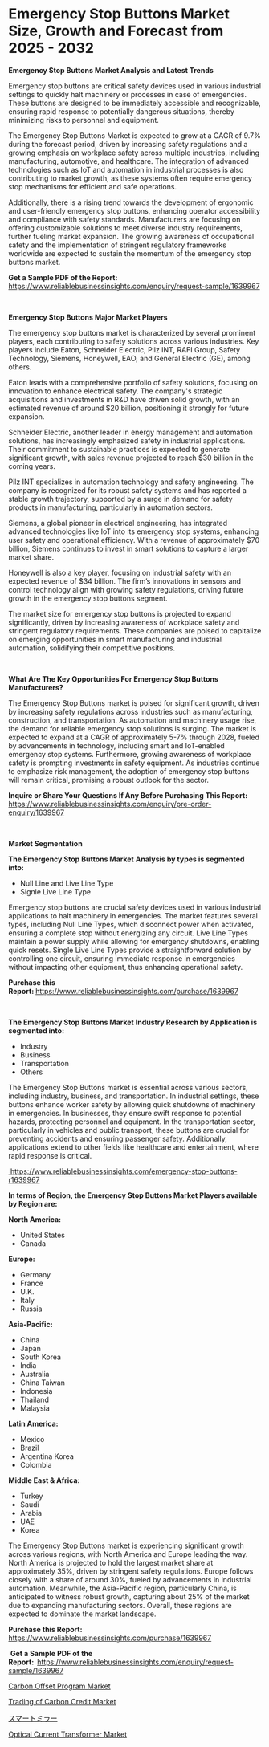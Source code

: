 <p><h1>Emergency Stop Buttons Market Size, Growth and Forecast from 2025 - 2032</h1></p><p><strong>Emergency Stop Buttons Market Analysis and Latest Trends</strong></p>
<p><p>Emergency stop buttons are critical safety devices used in various industrial settings to quickly halt machinery or processes in case of emergencies. These buttons are designed to be immediately accessible and recognizable, ensuring rapid response to potentially dangerous situations, thereby minimizing risks to personnel and equipment.</p><p>The Emergency Stop Buttons Market is expected to grow at a CAGR of 9.7% during the forecast period, driven by increasing safety regulations and a growing emphasis on workplace safety across multiple industries, including manufacturing, automotive, and healthcare. The integration of advanced technologies such as IoT and automation in industrial processes is also contributing to market growth, as these systems often require emergency stop mechanisms for efficient and safe operations.</p><p>Additionally, there is a rising trend towards the development of ergonomic and user-friendly emergency stop buttons, enhancing operator accessibility and compliance with safety standards. Manufacturers are focusing on offering customizable solutions to meet diverse industry requirements, further fueling market expansion. The growing awareness of occupational safety and the implementation of stringent regulatory frameworks worldwide are expected to sustain the momentum of the emergency stop buttons market.</p></p>
<p><strong>Get a Sample PDF of the Report:&nbsp;</strong> <a href="https://www.reliablebusinessinsights.com/enquiry/request-sample/1639967?utm_campaign=39&utm_medium=2&utm_source=Github&utm_content=ia&utm_term=14022025&utm_id=emergency-stop-buttons">https://www.reliablebusinessinsights.com/enquiry/request-sample/1639967</a></p>
<p>&nbsp;</p>
<p><strong>Emergency Stop Buttons Major Market Players</strong></p>
<p><p>The emergency stop buttons market is characterized by several prominent players, each contributing to safety solutions across various industries. Key players include Eaton, Schneider Electric, Pilz INT, RAFI Group, Safety Technology, Siemens, Honeywell, EAO, and General Electric (GE), among others.</p><p>Eaton leads with a comprehensive portfolio of safety solutions, focusing on innovation to enhance electrical safety. The company's strategic acquisitions and investments in R&D have driven solid growth, with an estimated revenue of around $20 billion, positioning it strongly for future expansion.</p><p>Schneider Electric, another leader in energy management and automation solutions, has increasingly emphasized safety in industrial applications. Their commitment to sustainable practices is expected to generate significant growth, with sales revenue projected to reach $30 billion in the coming years.</p><p>Pilz INT specializes in automation technology and safety engineering. The company is recognized for its robust safety systems and has reported a stable growth trajectory, supported by a surge in demand for safety products in manufacturing, particularly in automation sectors.</p><p>Siemens, a global pioneer in electrical engineering, has integrated advanced technologies like IoT into its emergency stop systems, enhancing user safety and operational efficiency. With a revenue of approximately $70 billion, Siemens continues to invest in smart solutions to capture a larger market share.</p><p>Honeywell is also a key player, focusing on industrial safety with an expected revenue of $34 billion. The firm’s innovations in sensors and control technology align with growing safety regulations, driving future growth in the emergency stop buttons segment.</p><p>The market size for emergency stop buttons is projected to expand significantly, driven by increasing awareness of workplace safety and stringent regulatory requirements. These companies are poised to capitalize on emerging opportunities in smart manufacturing and industrial automation, solidifying their competitive positions.</p></p>
<p>&nbsp;</p>
<p><strong>What Are The Key Opportunities For Emergency Stop Buttons Manufacturers?</strong></p>
<p><p>The Emergency Stop Buttons market is poised for significant growth, driven by increasing safety regulations across industries such as manufacturing, construction, and transportation. As automation and machinery usage rise, the demand for reliable emergency stop solutions is surging. The market is expected to expand at a CAGR of approximately 5-7% through 2028, fueled by advancements in technology, including smart and IoT-enabled emergency stop systems. Furthermore, growing awareness of workplace safety is prompting investments in safety equipment. As industries continue to emphasize risk management, the adoption of emergency stop buttons will remain critical, promising a robust outlook for the sector.</p></p>
<p><strong>Inquire or Share Your Questions If Any Before Purchasing This Report:</strong> <a href="https://www.reliablebusinessinsights.com/enquiry/pre-order-enquiry/1639967?utm_campaign=39&utm_medium=2&utm_source=Github&utm_content=ia&utm_term=14022025&utm_id=emergency-stop-buttons">https://www.reliablebusinessinsights.com/enquiry/pre-order-enquiry/1639967</a></p>
<p>&nbsp;</p>
<p><strong>Market Segmentation</strong></p>
<p><strong>The Emergency Stop Buttons Market Analysis by types is segmented into:</strong></p>
<p><ul><li>Null Line and Live Line Type</li><li>Signle Live Line Type</li></ul></p>
<p><p>Emergency stop buttons are crucial safety devices used in various industrial applications to halt machinery in emergencies. The market features several types, including Null Line Types, which disconnect power when activated, ensuring a complete stop without energizing any circuit. Live Line Types maintain a power supply while allowing for emergency shutdowns, enabling quick resets. Single Live Line Types provide a straightforward solution by controlling one circuit, ensuring immediate response in emergencies without impacting other equipment, thus enhancing operational safety.</p></p>
<p><strong>Purchase this Report:&nbsp;</strong><a href="https://www.reliablebusinessinsights.com/purchase/1639967?utm_campaign=39&utm_medium=2&utm_source=Github&utm_content=ia&utm_term=14022025&utm_id=emergency-stop-buttons">https://www.reliablebusinessinsights.com/purchase/1639967</a></p>
<p>&nbsp;</p>
<p><strong>The Emergency Stop Buttons Market Industry Research by Application is segmented into:</strong></p>
<p><ul><li>Industry</li><li>Business</li><li>Transportation</li><li>Others</li></ul></p>
<p><p>The Emergency Stop Buttons market is essential across various sectors, including industry, business, and transportation. In industrial settings, these buttons enhance worker safety by allowing quick shutdowns of machinery in emergencies. In businesses, they ensure swift response to potential hazards, protecting personnel and equipment. In the transportation sector, particularly in vehicles and public transport, these buttons are crucial for preventing accidents and ensuring passenger safety. Additionally, applications extend to other fields like healthcare and entertainment, where rapid response is critical.</p></p>
<p><a href="https://www.reliablebusinessinsights.com/emergency-stop-buttons-r1639967?utm_campaign=39&utm_medium=2&utm_source=Github&utm_content=ia&utm_term=14022025&utm_id=emergency-stop-buttons">&nbsp;https://www.reliablebusinessinsights.com/emergency-stop-buttons-r1639967</a></p>
<p><strong>In terms of Region, the Emergency Stop Buttons Market Players available by Region are:</strong></p>
<p>
    <p> <strong> North America: </strong>
        <ul>
            <li>United States</li>
            <li>Canada</li>
        </ul>
        </p> 
    <p> <strong> Europe: </strong>
        <ul>
            <li>Germany</li>
            <li>France</li>
            <li>U.K.</li>
            <li>Italy</li>
            <li>Russia</li>
        </ul>
        </p> 
    <p> <strong> Asia-Pacific: </strong>
        <ul>
            <li>China</li>
            <li>Japan</li>
            <li>South Korea</li>
            <li>India</li>
            <li>Australia</li>
            <li>China Taiwan</li>
            <li>Indonesia</li>
            <li>Thailand</li>
            <li>Malaysia</li>
        </ul>
        </p> 
    <p> <strong> Latin America: </strong>
        <ul>
            <li>Mexico</li>
            <li>Brazil</li>
            <li>Argentina Korea</li>
            <li>Colombia</li>
        </ul>
        </p> 
    <p> <strong> Middle East & Africa: </strong>
        <ul>
            <li>Turkey</li>
            <li>Saudi</li>
            <li>Arabia</li>
            <li>UAE</li>
            <li>Korea</li>
        </ul>
    </p>
    </p>
<p><p>The Emergency Stop Buttons market is experiencing significant growth across various regions, with North America and Europe leading the way. North America is projected to hold the largest market share at approximately 35%, driven by stringent safety regulations. Europe follows closely with a share of around 30%, fueled by advancements in industrial automation. Meanwhile, the Asia-Pacific region, particularly China, is anticipated to witness robust growth, capturing about 25% of the market due to expanding manufacturing sectors. Overall, these regions are expected to dominate the market landscape.</p></p>
<p><strong>Purchase this Report: </strong><a href="https://www.reliablebusinessinsights.com/purchase/1639967?utm_campaign=39&utm_medium=2&utm_source=Github&utm_content=ia&utm_term=14022025&utm_id=emergency-stop-buttons">https://www.reliablebusinessinsights.com/purchase/1639967</a></p>
<p>&nbsp;<strong>Get a Sample PDF of the Report:&nbsp;&nbsp;</strong><a href="https://www.reliablebusinessinsights.com/enquiry/request-sample/1639967?utm_campaign=39&utm_medium=2&utm_source=Github&utm_content=ia&utm_term=14022025&utm_id=emergency-stop-buttons">https://www.reliablebusinessinsights.com/enquiry/request-sample/1639967</a></p>
<p><strong></strong></p>
<p><p><a href="https://github.com/boyertrull4r/Market-Research-Report-List-1/blob/main/carbon-offset-program-market.md?utm_campaign=39&utm_medium=2&utm_source=Github&utm_content=ia&utm_term=14022025&utm_id=emergency-stop-buttons">Carbon Offset Program Market</a></p><p><a href="https://github.com/lillybosakoi/Market-Research-Report-List-1/blob/main/trading-of-carbon-credit-market.md?utm_campaign=39&utm_medium=2&utm_source=Github&utm_content=ia&utm_term=14022025&utm_id=emergency-stop-buttons">Trading of Carbon Credit Market</a></p><p><a href="https://github.com/mohamedbakry57/Market-Research-Report-List-7/blob/main/265572636578.md?utm_campaign=39&utm_medium=2&utm_source=Github&utm_content=ia&utm_term=14022025&utm_id=emergency-stop-buttons">スマートミラー</a></p><p><a href="https://github.com/joshuagarcia509/Market-Research-Report-List-1/blob/main/optical-current-transformer-market.md?utm_campaign=39&utm_medium=2&utm_source=Github&utm_content=ia&utm_term=14022025&utm_id=emergency-stop-buttons">Optical Current Transformer Market</a></p></p>